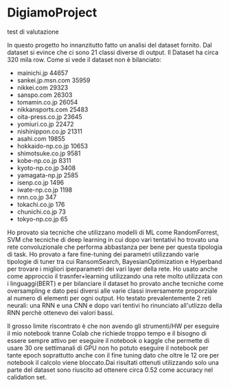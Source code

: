 # DigiamoProject
test di valutazione

In questo progetto ho innanzitutto fatto un analisi del dataset fornito. Dal dataset si evince che ci sono 21 classi diverse di output. Il Dataset ha circa 320 mila row. Come si vede il dataset non è bilanciato:
* mainichi.jp             44657
* sankei.jp.msn.com       35959
* nikkei.com              29323
* sanspo.com              26303
* tomamin.co.jp           26054
* nikkansports.com        25483
* oita-press.co.jp        23645
* yomiuri.co.jp           22472
* nishinippon.co.jp       21311
* asahi.com               19855
* hokkaido-np.co.jp       10653
* shimotsuke.co.jp        9581
* kobe-np.co.jp           8311
* kyoto-np.co.jp          3408
* yamagata-np.jp          2585
* isenp.co.jp             1496
* iwate-np.co.jp          1198
* nnn.co.jp               347
* tokachi.co.jp           176
* chunichi.co.jp          73
* tokyo-np.co.jp          65


Ho provato sia tecniche che utilizzano modelli di ML come RandomForrest, SVM che tecniche di deep learning in cui dopo vari tentativi ho trovato una rete convoluzionale che performa abbastanza per bene per questa tipologia di task. Ho provato a fare fine-tuning dei  parametri utilizzando varie  tipologie di tuner tra cui RansomSearch, BayesianOptimization e Hyperband per trovare i migliori iperparametri dei vari layer della rete. Ho usato anche come approccio il trasnfer+learning utilizzando una rete molto utilizzata con i linguaggi(BERT) e per bilanciare il dataset ho provato anche tecniche come oversampling e dato pesi diversi alle varie classi inversamente proporziale al numero di elementi per ogni output. Ho testato prevalentemente 2 reti neurali: una RNN e una CNN e dopo vari tentivi ho rinunciato all'utlizzo della RNN perchè ottenevo dei valori bassi.


Il grosso limite riscontrato è che non avendo gli strumenti/HW per eseguire il mio notebook tranne Colab che richiede troppo tempo e il bisogno di essere sempre attivo per eseguire il notebook o kaggle che permette di usare 30 ore settimanali di GPU non ho potuto eseguire il notebook per tante epoch soprattutto anche con il fine tuning dato che oltre le 12 ore per notebook il calcolo viene bloccato.Dai risultati ottenuti utilizzando solo una parte del dataset sono riuscito ad ottenere circa 0.52 come accuracy nel calidation set. 

